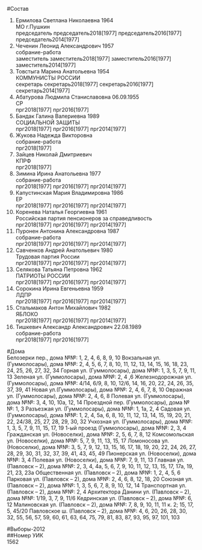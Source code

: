 #Состав  
1. Ермилова Светлана Николаевна 1964  
    МО г.Пушкин  
    председатель председатель2018[1977] председатель2016[1977] председатель2014[1977]  
2. Чеченин Леонид Александрович 1957  
    собрание-работа  
    заместитель заместитель2018[1977] заместитель2016[1977] заместитель2014[1977]  
3. Товстыга Марина Анатольевна 1954  
    КОММУНИСТЫ РОССИИ  
    секретарь секретарь2018[1977] секретарь2016[1977] секретарь2014[1977]  
4. Абатурова Людмила Станиславовна 06.09.1955  
    СР  
    прг2018[1977] прг2016[1977]  
5. Бандак Галина Валериевна 1989  
    СОЦИАЛЬНОЙ ЗАЩИТЫ  
    прг2018[1977] прг2016[1977] прг2014[1977]  
6. Жукова Надежда Викторовна  
    собрание-работа  
    прг2018[1977]  
7. Зайцев Николай Дмитриевич  
    КПРФ  
    прг2018[1977]  
8. Зимина Ирина Анатольевна 1977  
    собрание-работа  
    прг2018[1977] прг2016[1977] прг2014[1977]  
9. Капустинская Мария Владимировна 1986  
    ЕР  
    прг2018[1977] прг2016[1977] прг2014[1977]  
10. Коренева Наталья Георгиевна 1961  
    Российская партия пенсионеров за справедливость  
    прг2018[1977] прг2016[1977] прг2014[1977]  
11. Пуронен Антонина Александровна 1987  
    собрание-работа  
    прг2018[1977] прг2016[1977] прг2014[1977]  
12. Савченков Андрей Анатольевич 1980  
    Трудовая партия России  
    прг2018[1977] прг2016[1977] прг2014[1977]  
13. Селякова Татьяна Петровна 1962  
    ПАТРИОТЫ РОССИИ  
    прг2018[1977] прг2016[1977] прг2014[1977]  
14. Сорокина Ирина Евгеньевна 1959  
    ЛДПР  
    прг2018[1977] прг2016[1977] прг2014[1977]  
15. Стальмаков Антон Михайлович 1982  
    ЯБЛОКО  
    прг2018[1977] прг2016[1977] прг2014[1977]  
16. Тишкевич Александр Александрович 22.08.1989  
    собрание-работа  
    прг2018[1977] прг2016[1977]  
  
#Дома  
Белозерки пер., дома №№: 1, 2, 4, 6, 8, 9, 10 Вокзальная ул. (Гуммолосары), дома №№: 2, 4, 5, 6, 7, 8, 10, 11, 12, 13, 14, 15, 16, 18, 23, 24, 25, 26, 27, 32, 34 Горная ул. (Гуммолосары), дома №№: 1, 3, 5, 7, 9, 11, 13 Зеленая ул. (Гуммолосары), дома №№: 2, 4 ,6 Железнодорожная ул. (Гуммолосары), дома №№: 4/14, 6/9, 8, 10, 12/6, 14, 16, 20, 22, 24, 26, 35, 37, 39, 41 Новая ул.(Гуммолосары), дома №№: 2, 4, 6, 7, 8, 10 Овражная ул. (Гуммолосары), дома №№: 2, 4, 6, 8 Полевая ул. (Гуммолосары), дома №№: 3, 4, 10, 10а, 12, 14 Проездной пер. (Гуммолосары), дома №№: 1, 3 Разъезжая ул. (Гуммолосары), дома №№: 1, 1а, 2, 4 Садовая ул. (Гуммолосары), дома №№: 1, 2, 4, 5а, 6, 8, 10, 11, 12, 13, 14, 15, 19, 20, 21, 22, 24/38, 25, 27, 28, 29, 30, 32 Учхозная ул. (Гуммолосары), дома №№: 1, 3, 5, 7, 9, 11, 15, 17, 19 1-ый проезд (Гуммолосары), дома №№: 2, 3, 4 Гражданская ул. (Новоселки), дома №№: 2, 5, 6, 7, 8, 12 Комсомольская ул. (Новоселки), дома №№: 5, 7, 9, 11, 13, 15, 17  Ломоносова ул. (Новоселки), дома №№: 3, 5, 7, 9, 12, 13, 15, 16, 17, 18, 19, 20, 22, 24, 26, 27, 28, 29, 30, 31, 32, 37, 39, 41, 43, 45, 49 Пионерская ул. (Новоселки), дома №№: 3, 4 Полевая ул. (Новоселки), дома №№: 7, 9, 11, 13 Главная ул. (Павловск – 2), дома №№: 2, 3, 4, 4а, 5, 6, 7, 9, 10, 11, 12, 13, 15, 17, 17а, 19, 21, 23, 23а Общественная ул. (Павловск – 2), дома №№: 1, 2, 4, 5, 6 Парковая ул. (Павловск – 2), дома №№: 2, 4, 6, 8, 12, 18, 20 Союзная ул. (Павловск – 2), дома №№: 1, 3, 5, 6, 7, 8, 9, 10, 12, 14 Транспортная ул. (Павловск – 2), дома №№: 2, 4 Архитектора Данини ул. (Павловск – 2), дома №№: 1/19, 3, 7, 9, 11/6 Кедринская ул. (Павловск – 2), дома №№: 6, 12 Малиновская ул. (Павловск – 2), дома №№: 7, 8, 9, 10, 11, 11 к. 2; 15, 17, 5, 45/20 Павловское ш. (Павловск – 2), дома №№: 4, 6, 20, 26, 28, 30, 32, 55, 56, 57, 59, 60, 61, 63, 64, 75, 79, 81, 83, 87, 93, 95, 97, 101, 103  
  
#Выборы-2012  
##Номер УИК  
1562  
